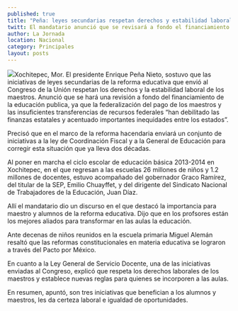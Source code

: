 ```yaml
---
published: true
title: "Peña: leyes secundarias respetan derechos y estabilidad laboral de maestros"
twitt: El mandatario anunció que se revisará a fondo el financiamiento de la educación pública ante la inequidad entre los estados
author: La Jornada
location: Nacional
category: Principales
layout: posts
---
```


![](http://i.imgur.com/Ll8TEQum.jpg)Xochitepec, Mor. El presidente Enrique Peña Nieto, sostuvo que las iniciativas de leyes secundarias de la reforma educativa que envió al Congreso de la Unión respetan los derechos y la estabilidad laboral de los maestros. Anunció que se hará una revisión a fondo del financiamiento de la educación publica, ya que la federalización del pago de los maestros y las insuficientes transferencias de recursos federales “han debilitado las finanzas estatales y acentuado importantes inequidades entre los estados”.

Precisó que en el marco de la reforma hacendaria enviará un conjunto de iniciativas a la ley de Coordinación Fiscal y a la General de Educación para corregir esta situación que ya lleva dos décadas.

Al poner en marcha el ciclo escolar de educación básica 2013-2014 en Xochitepec, en el que regresan a las escuelas 26 millones de niños y 1.2 millones de docentes, estuvo acompañado del gobernador Graco Ramírez, del titular de la SEP, Emilio Chuayffet, y del dirigente del Sindicato Nacional de Trabajadores de la Educación, Juan Díaz.

Allí el mandatario dio un discurso en el que destacó la importancia para maestro y alumnos de la reforma educativa. Dijo que en los profsores están los mejores aliados para transformar en las aulas la educación.

Ante decenas de niños reunidos en la escuela primaria Miguel Alemán resaltó que las reformas constitucionales en materia educativa se lograron a través del Pacto por México.

En cuanto a la Ley General de Servicio Docente, una de las iniciativas enviadas al Congreso, explicó que respeta los derechos laborales de los maestros y establece nuevas reglas para quienes se incorporen a las aulas.

En resumen, apuntó, son tres iniciativas que benefician a los alumnos y maestros, les da certeza laboral e igualdad de oportunidades.
